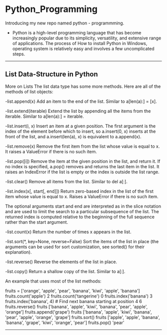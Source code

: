 # Python_Programming
Introducing my new repo named python - programmming.
- Python is a high-level programming language that has become increasingly popular due to its simplicity, versatility, and extensive range of applications. The process of How to install Python in Windows, operating system is 
  relatively easy and involves a few uncomplicated steps.
---
## List Data-Structure in Python

More on Lists
The list data type has some more methods. Here are all of the methods of list objects:

-list.append(x)
Add an item to the end of the list. Similar to a[len(a):] = [x].

-list.extend(iterable)
Extend the list by appending all the items from the iterable. Similar to a[len(a):] = iterable.

-list.insert(i, x)
Insert an item at a given position. The first argument is the index of the element before which to insert, so a.insert(0, x) inserts at the front of the list, and a.insert(len(a), x) is equivalent to a.append(x).

-list.remove(x)
Remove the first item from the list whose value is equal to x. It raises a ValueError if there is no such item.

-list.pop([i])
Remove the item at the given position in the list, and return it. If no index is specified, a.pop() removes and returns the last item in the list. It raises an IndexError if the list is empty or the index is outside the list range.

-list.clear()
Remove all items from the list. Similar to del a[:].

-list.index(x[, start[, end]])
Return zero-based index in the list of the first item whose value is equal to x. Raises a ValueError if there is no such item.

The optional arguments start and end are interpreted as in the slice notation and are used to limit the search to a particular subsequence of the list. The returned index is computed relative to the beginning of the full sequence rather than the start argument.

-list.count(x)
Return the number of times x appears in the list.

-list.sort(*, key=None, reverse=False)
Sort the items of the list in place (the arguments can be used for sort customization, see sorted() for their explanation).

-list.reverse()
Reverse the elements of the list in place.

-list.copy()
Return a shallow copy of the list. Similar to a[:].

An example that uses most of the list methods:

>>>
fruits = ['orange', 'apple', 'pear', 'banana', 'kiwi', 'apple', 'banana']
fruits.count('apple')
2
fruits.count('tangerine')
0
fruits.index('banana')
3
fruits.index('banana', 4)  # Find next banana starting at position 4
6
fruits.reverse()
fruits
['banana', 'apple', 'kiwi', 'banana', 'pear', 'apple', 'orange']
fruits.append('grape')
fruits
['banana', 'apple', 'kiwi', 'banana', 'pear', 'apple', 'orange', 'grape']
fruits.sort()
fruits
['apple', 'apple', 'banana', 'banana', 'grape', 'kiwi', 'orange', 'pear']
fruits.pop()
'pear'
>>>
---
